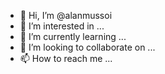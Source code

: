 - 👋 Hi, I’m @alanmussoi
- 👀 I’m interested in ...
- 🌱 I’m currently learning ...
- 💞️ I’m looking to collaborate on ...
- 📫 How to reach me ...

<!---
alanmussoi/alanmussoi is a ✨ special ✨ repository because its `README.md` (this file) appears on your GitHub profile.
You can click the Preview link to take a look at your changes.
--->
